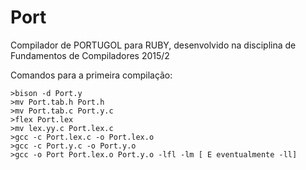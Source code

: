 # Port
Compilador de PORTUGOL para RUBY, desenvolvido na disciplina de Fundamentos de Compiladores 2015/2

Comandos para a primeira compilação:

	>bison -d Port.y
	>mv Port.tab.h Port.h
	>mv Port.tab.c Port.y.c
	>flex Port.lex
	>mv lex.yy.c Port.lex.c
	>gcc -c Port.lex.c -o Port.lex.o
	>gcc -c Port.y.c -o Port.y.o
	>gcc -o Port Port.lex.o Port.y.o -lfl -lm [ E eventualmente -ll] 

